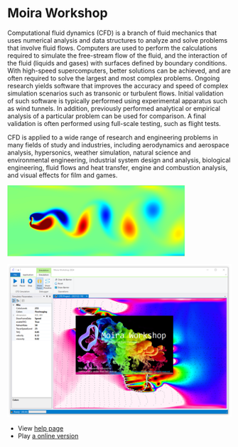 # Moira Workshop

Computational fluid dynamics (CFD) is a branch of fluid mechanics that uses numerical analysis and data structures to analyze and solve problems that involve fluid flows. Computers are used to perform the calculations required to simulate the free-stream flow of the fluid, and the interaction of the fluid (liquids and gases) with surfaces defined by boundary conditions. With high-speed supercomputers, better solutions can be achieved, and are often required to solve the largest and most complex problems. Ongoing research yields software that improves the accuracy and speed of complex simulation scenarios such as transonic or turbulent flows. Initial validation of such software is typically performed using experimental apparatus such as wind tunnels. In addition, previously performed analytical or empirical analysis of a particular problem can be used for comparison. A final validation is often performed using full-scale testing, such as flight tests.

CFD is applied to a wide range of research and engineering problems in many fields of study and industries, including aerodynamics and aerospace analysis, hypersonics, weather simulation, natural science and environmental engineering, industrial system design and analysis, biological engineering, fluid flows and heat transfer, engine and combustion analysis, and visual effects for film and games.

<img src="./docs/CFD.PNG" width="400px" />

![](./docs/Desktop.PNG)

+ View [help page](vignettes/index.html)
+ Play [a online version](docs/html/index.html)
